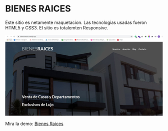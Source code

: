 <h1>BIENES RAICES</h1>
<p>
    Este sitio es netamente maquetacion. Las tecnologias usadas fueron HTML5 y CSS3. El sitio es totalemten Responsive.
</p>
<img src="./ReadmeAssets/Home.JPG"></img>
<p>Mira la demo: <a href="https://bienesraicescl.netlify.app/">Bienes Raices</a></p>